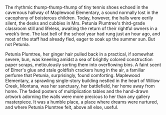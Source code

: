 The rhythmic thump-thump-thump of tiny tennis shoes echoed in the cavernous hallway of Maplewood Elementary, a sound normally lost in the cacophony of boisterous children. Today, however, the halls were eerily silent, the desks and cubbies in Mrs. Petunia Plumtree's third-grade classroom still and lifeless, awaiting the return of their rightful owners in a week’s time. The last bell of the school year had rung just an hour ago, and most of the staff had already fled, eager to soak up the summer sun. But not Petunia.

Petunia Plumtree, her ginger hair pulled back in a practical, if somewhat severe, bun, was kneeling amidst a sea of brightly colored construction paper scraps, meticulously sorting them into overflowing bins. A faint scent of Elmer's glue and stale goldfish crackers hung in the air, a familiar perfume that Petunia, surprisingly, found comforting. Maplewood Elementary, a sprawling single-story building nestled in the heart of Willow Creek, Montana, was her sanctuary, her battlefield, her home away from home. The faded posters of multiplication tables and the hand-drawn artwork adorning the walls were more precious to her than any gallery masterpiece. It was a humble place, a place where dreams were nurtured, and where Petunia Plumtree felt, above all else, useful.
